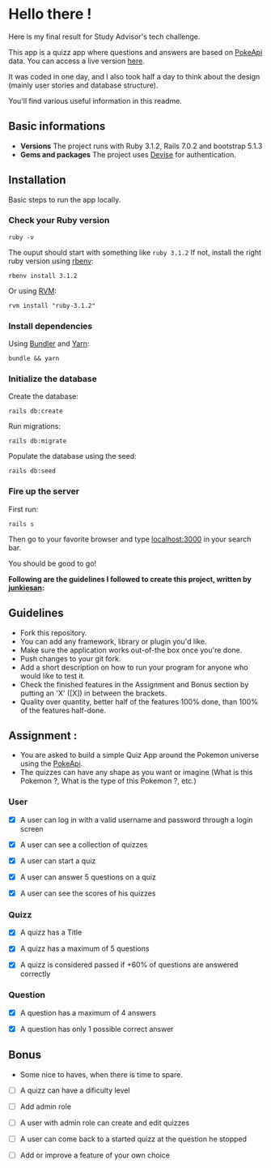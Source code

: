 # Hello there !
Here is my final result for Study Advisor\'s tech challenge.

This app is a quizz app where questions and answers are based on [PokeApi](https://pokeapi.co/) data.
You can access a live version [here](https://study-advisor-tech-challenge.herokuapp.com/).

It was coded in one day, and I also took half a day to think about the design (mainly user stories and database structure).

You\'ll find various useful information in this readme.
## Basic informations
* **Versions**
The project runs with Ruby 3.1.2, Rails 7.0.2 and bootstrap 5.1.3
* **Gems and packages**
The project uses [Devise](https://github.com/heartcombo/devise) for authentication.

## Installation
Basic steps to run the app locally.
### Check your Ruby version

```shell
ruby -v
```

The ouput should start with something like `ruby 3.1.2`
If not, install the right ruby version using [rbenv](https://github.com/rbenv/rbenv):

```shell
rbenv install 3.1.2
```

Or using [RVM](https://github.com/rvm/rvm):

```shell
rvm install "ruby-3.1.2"
```

### Install dependencies

Using [Bundler](https://github.com/bundler/bundler) and [Yarn](https://github.com/yarnpkg/yarn):

```shell
bundle && yarn
```

### Initialize the database
Create the database:
```shell
rails db:create
```

Run migrations:
```shell
rails db:migrate
```

Populate the database using the seed:
```shell
rails db:seed
```

### Fire up the server
First run:

```shell
rails s
```
Then go to your favorite browser and type [localhost:3000](localhost:3000) in your search bar.

You should be good to go!


**Following are the guidelines I followed to create this project, written by [junkiesan](https://github.com/junkiesan):**
## Guidelines
- Fork this repository.
- You can add any framework, library or plugin you'd like.
- Make sure the application works out-of-the box once you're done.
- Push changes to your git fork.
- Add a short description on how to run your program for anyone who would like to test it.
- Check the finished features in the Assignment and Bonus section by putting an 'X' ([X]) in between the brackets.
- Quality over quantity, better half of the features 100% done, than 100% of the features half-done.

## Assignment :
  - You are asked to build a simple Quiz App around the Pokemon universe using the [PokeApi](https://pokeapi.co/).
  - The quizzes can have any shape as you want or imagine (What is this Pokemon ?, What is the type of this Pokemon ?, etc.)

### User
- [x] A user can log in with a valid username and password through a login screen

- [x] A user can see a collection of quizzes

- [x] A user can start a quiz

- [x] A user can answer 5 questions on a quiz

- [x] A user can see the scores of his quizzes


### Quizz
- [x] A quizz has a Title

- [x] A quizz has a maximum of 5 questions

- [x] A quizz is considered passed if +60% of questions are answered correctly

### Question
- [x] A question has a maximum of 4 answers

- [x] A question has only 1 possible correct answer


## Bonus
- Some nice to haves, when there is time to spare.

- [ ] A quizz can have a dificulty level

- [ ] Add admin role

- [ ] A user with admin role can create and edit quizzes

- [ ] A user can come back to a started quizz at the question he stopped

- [ ] Add or improve a feature of your own choice
